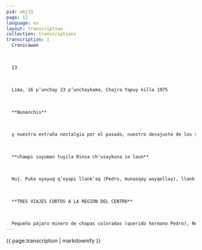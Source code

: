 ```yaml
---
pid: obj15
page: 12
language: es
layout: transcription
collection: transcriptions
transcription: |
  Cronicawan
  
  
  
  13
  
  
  
  Lima, 16 p’unchay 23 p’unchaykama, Chajra Yapuy killa 1975
  
  
  
  **Nunanchis**
  
  
  
  y nuestra extraña nostalgia por el pasado, nuestro desajuste de los sentimientos con la realidad en esta ciudad que es un refugio de la nigromancia, donde un débil murmullo comunica lo justo con lo injusto. Pero mi ciudad prospera bajo el ala extendida de los gallinazos, y todo tiene que ver con todo: el ciego con la oscuridad y el tonto con la certeza, y esta ciudad responderá seguramente por sus apocalipticas bestias: del 1808 al 1824 Guerras de la Burguesía. 1825 reparto de la tierra con sus hombres y sus animales, en el intermedio —negra ciudad refugio del oscurantísimó— no hay año memorable en que admirar las calles, buscar un reflejo de los tiempos. Y sólo el olor enervante de las cervecerías, los pútridos aromas del incienso trepando hacia los altos ventanales y un viejo demiurgo paciendo un rebaño de liendres en el Hotel Comercio: Martin Adan Más la ciudad prefiere el dolor sumiso a la rebeldía, antes que a un hombre vivo tomaremos un hombre muerto pesaremos en oro la exacta cifra matemática de sus Entonces seguramente éste es el año del Señor. Pero los sonidos de este tiempo son un rumor de tráfico y nada exaltado, nada movido por la experiencia anterior el sordo bullicio del ave de granito de los comerciantes, los tratantes y conferencistas. Ellos guardan nuestra paz: los débiles han descubierto una vez más la ciudad de vomitoriums, los débiles y los fuertes han respetado una vez más sus guaridas y palacetas, y la ciudad se aburre. ¿Y para quien nace la luna como un espejo en que PRCONQCRSA ¿Para quien hay mes a mes hermosas piemnas desnudas sobre los calendarios? ¿Para quién se pintan escenas ficticias de felicidad entre los arrabales? ¡Ah ojos reptantes! Los días se cuentan en el ábaco desaforado de los mercaderes, y por dinero más de un rostro juvenil ha enrojecido de verguenza! y hombres ancianos han dejado de ser sabios por error en los negocios o malas inversiones; dan YEN. ¿Y seguirá en la noche batiendo en la noche un tambor lejano entre los descampados? ¿Y seguirá oyéndose lejano un clamor de murmullos que son detenidos por una cachetada? ¿Pero seguirán oyéndose ruidos menudos entre la distancia? Cuídate de los rebeldes obstinados: Allí están las verdaderas predicciones.
  
  
  
  **chawpi suyuman tuyila Rinsa ch'usaykuna io laun**
  
  
  
  Huj. Puka uyayuq q’oyapi llank’aq (Pedro, munasqay wayqellay), llank’aq yana tuya, titi¬ tuya, chanpi tuya. Qelqana tuyaq, takiq tuyaq, harawiq tuyaq phurunkunan hujmanta marq’allisunki. Iskay Mantaru mayu, chinpaykachillaway (manan pipas wajyawanchu kharunchakuq chinpanmanta): Wajyachiwankun pisqa chunka tawayuq watamanta, tutantinmi ch’usanipas mana chayayta atispay. Kinsa Yuyarichinpunin q’elluchasqa kurkukunaq asnaynin ninaq ch’aki muskhiynin, kunantaqmi iskay chunka wata qhepatañapaqa: pi maqchirikuy tulluchantan p’akiririn ch’uya rumi pujyupi, rikuynintaqmi k’anaririn (Tuta k’anchachis Wanka Willka q’oyakunapi hina)
  
  
  
  **TRES VIAJES CORTOS A LA REGION DEL CENTRO**
  
  
  
  Pequeño pájaro minero de chapas coloradas (querido hermano Pedro), Negro pájaro-obrero, pájaro-plomero, pájaro zinquero. Volverán a abrazarte estas plumas cortadas de pájaro-lapicero, pájaro-sonetero, pájaro-poeta peliculero. Rio Mantaro, déjame pasar lde la orilla que se aleja no me llama nadie):) del año 54 me mandanillamar, aa a viajp, la noche entera ¿no puedo llegar El pálido hedor de los cuerpos humanos inevitablemente le recuerda el seco olor del fuego, ¿aún hoy —20 años después— el aseo matinal le quiebra los nudillos en un arroyo de piedra cristalina, ¿la visión lo quema (como carburo nocturno en unas minas de Huancavelica).
---
```


{{ page.transcription | markdownify }}
